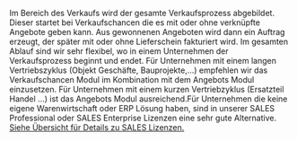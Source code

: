 Im Bereich des Verkaufs wird der gesamte Verkaufsprozess abgebildet. Dieser startet bei Verkaufschancen die es mit oder ohne verknüpfte Angebote geben kann. Aus gewonnenen Angeboten wird dann ein Auftrag erzeugt, der später mit oder ohne Lieferschein fakturiert wird. Im gesamten Ablauf sind wir sehr flexibel, wo in einem Unternehmen der Verkaufsprozess beginnt und endet. Für Unternehmen mit einem langen Vertriebszyklus (Objekt Geschäfte, Bauprojekte,...) empfehlen wir das Verkaufschancen Modul im Kombination mit dem Angebots Modul einzusetzen. Für Unternehmen mit einem kurzen Vertriebzyklus (Ersatzteil Handel ...) ist das Angebots Modul ausreichend.Für Unternehmen die keine eigene Warenwirtschaft oder ERP Lösung haben, sind in unserer SALES Professional oder SALES Enterprise Lizenzen eine sehr gute Alternative. [Siehe Übersicht für Details zu SALES Lizenzen.](https://www.reltaions-crm.com/)

